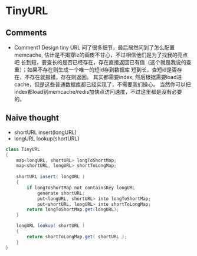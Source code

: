 # TinyURL 

## Comments
* Comment1
Design tiny URL 问了很多细节，最后居然问到了怎么配置memcache, 估计是不揭穿lz的画皮不甘心，不过相信他们是为了找我的亮点吧
长到短，要查长的是否已经存在，存在直接返回已有值（这个就是我说的查重）；如果不存在则生成一个唯一的短id存到数据库
短到长，查短id是否存在，不存在就报错，存在则返回。
其实都需要index, 然后根据需要load进cache，但是这些普通数据库都已经实现了，不需要我们操心。
当然你可以把index都load到memcache/redis加快点访问速度，不过这里都是没有必要的。

## Naive thought
* shortURL insert(longURL)
* longURL lookup(shortURL)
```java
class TinyURL
{
	map<longURL, shortURL> longToShortMap;
	map<shortURL, longURL> shortToLongMap;
	
	shortURL insert( longURL )
	{
		if longToShortMap not containsKey longURL
			generate shortURL;
			put<longURL, shortURL> into longToShortMap;
			put<shortURL, longURL> into shortToLongMap;
		return longToShortMap.get(longURL);
	}

	longURL lookup( shortURL )
	{
		return shortToLongMap.get( shortURL );
	}
}
```

